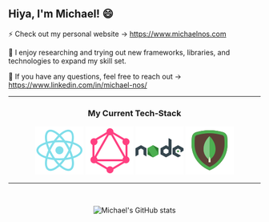 ## Hiya, I'm Michael! 😄

<p>
 ⚡ Check out my personal website &#8594;
 <a href="https://www.michaelnos.com" target="_blank">https://www.michaelnos.com</a>
</p>

<p>
  🌱 I enjoy researching and trying out new frameworks, libraries, and technologies to expand my skill set.
</p>

<p>
  💬 If you have any questions, feel free to reach out &#8594;
   <a href="https://www.linkedin.com/in/michael-nos/" target="_blank">https://www.linkedin.com/in/michael-nos/</a>
</p>

---

<h3 align="center">
  My Current Tech-Stack
</h3>

<p align="center">
  <img src="./images/icons8-react-native-96.png" alt="React Logo">
  <img src="./images/icons8-graphql-96.png" alt="GraphQL Logo">
  <img src="./images/icons8-nodejs-96.png" alt="NodeJS Logo">
  <img src="./images/icons8-mongodb-96.png" alt="MongoDB Logo">
</p>

---

<br />

<p align="center">
  <img src="https://github-readme-stats.vercel.app/api?username=mmnos&hide=contribs,issues&theme=tokyonight)](https://github.com/mmnos/github-readme-stats" alt="Michael's GitHub stats">
</p>

<br />

<!-- ---

<br /> -->

<!-- <h3 align="center">
  Most Recent Project
</h3>

<p align="center">
  <a href="https://github.com/mmnos/react-google-books" target="_blank">
    <img src="https://github-readme-stats.vercel.app/api/pin/?username=mmnos&repo=react-google-books" alt="Google Books repo">
  </a>
</p>

<br /> -->

<!--
**mmnos/mmnos** is a ✨ _special_ ✨ repository because its `README.md` (this file) appears on your GitHub profile.

Here are some ideas to get you started:

- 🔭 I’m currently working on ...
- 🌱 I’m currently learning ...
- 👯 I’m looking to collaborate on ...
- 🤔 I’m looking for help with ...
- 💬 Ask me about ...
- 📫 How to reach me: ...
- 😄 Pronouns: ...
- ⚡ Fun fact: ...
- 👋
-->
